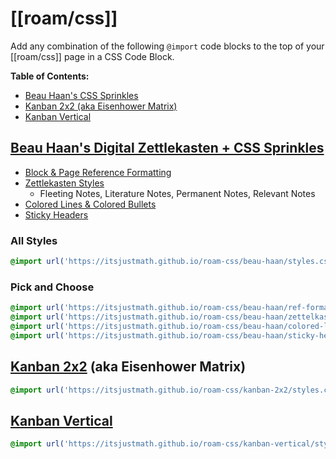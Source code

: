 # [[roam/css]]

Add any combination of the following `@import` code blocks to the top of your [[roam/css]] page in a CSS Code Block.

**Table of Contents:**
- [Beau Haan's CSS Sprinkles](https://github.com/itsjustmath/roam-css#beau-haans-css-sprinkles)
- [Kanban 2x2 (aka Eisenhower Matrix)](https://github.com/itsjustmath/roam-css#kanban-2x2-aka-eisenhower-matrix) 
- [Kanban Vertical](https://github.com/itsjustmath/roam-css#kanban-vertical)

## [Beau Haan's Digital Zettlekasten + CSS Sprinkles](https://github.com/itsjustmath/roam-css/tree/main/beau-haan)
- [Block & Page Reference Formatting](https://roamresearch.com/#/app/Help/page/8tSYOATc5)
- [Zettlekasten Styles](https://roamresearch.com/#/app/Help/page/ULnYNyHbj)
  - Fleeting Notes, Literature Notes, Permanent Notes, Relevant Notes
- [Colored Lines & Colored Bullets](https://roamresearch.com/#/app/Help/page/mEFUBVK3A)
- [Sticky Headers](https://roamresearch.com/#/app/Help/page/0h5_Qj87w)

### All Styles
```css
@import url('https://itsjustmath.github.io/roam-css/beau-haan/styles.css');
```

### Pick and Choose

```css
@import url('https://itsjustmath.github.io/roam-css/beau-haan/ref-formatting.css');
@import url('https://itsjustmath.github.io/roam-css/beau-haan/zettelkasten.css');
@import url('https://itsjustmath.github.io/roam-css/beau-haan/colored-lines-colored-bullets.css');
@import url('https://itsjustmath.github.io/roam-css/beau-haan/sticky-headers.css');
```

## [Kanban 2x2](https://github.com/itsjustmath/roam-css/tree/main/kanban-2x2) (aka Eisenhower Matrix)

```css
@import url('https://itsjustmath.github.io/roam-css/kanban-2x2/styles.css');
```

## [Kanban Vertical](https://github.com/itsjustmath/roam-css/blob/main/kanban-vertical) 
```css
@import url('https://itsjustmath.github.io/roam-css/kanban-vertical/styles.css');
```
